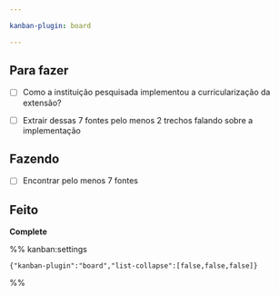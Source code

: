 ```yaml
---

kanban-plugin: board

---
```

## Para fazer

- [ ] Como a instituição pesquisada implementou a curricularização da extensão?
- [ ] Extrair dessas 7 fontes pelo menos 2 trechos falando sobre a implementação


## Fazendo

- [ ] Encontrar pelo menos 7 fontes


## Feito

**Complete**




%% kanban:settings
```
{"kanban-plugin":"board","list-collapse":[false,false,false]}
```
%%